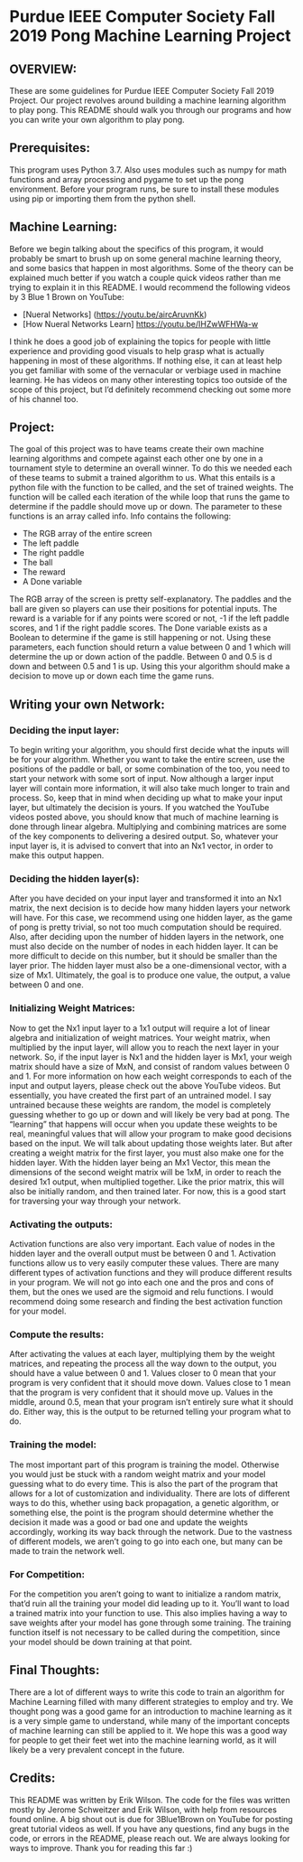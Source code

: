 # Purdue IEEE Computer Society Fall 2019 Pong Machine Learning Project
## OVERVIEW:
These are some guidelines for Purdue IEEE Computer Society Fall 2019 Project. Our project revolves around building a machine learning algorithm to play pong. This README should walk you through our programs and how you can write your own algorithm to play pong.

## Prerequisites:
This program uses Python 3.7. Also uses modules such as numpy for math functions and array processing and pygame to set up the pong environment. Before your program runs, be sure to install these modules using pip or importing them from the python shell. 

## Machine Learning:
Before we begin talking about the specifics of this program, it would probably be smart to brush up on some general machine learning theory, and some basics that happen in most algorithms. Some of the theory can be explained much better if you watch a couple quick videos rather than me trying to explain it in this README. I would recommend the following videos by 3 Blue 1 Brown on YouTube:
- [Nueral Networks] (https://youtu.be/aircAruvnKk)
- [How Nueral Networks Learn] https://youtu.be/IHZwWFHWa-w 

I think he does a good job of explaining the topics for people with little experience and providing good visuals to help grasp what is actually happening in most of these algorithms. If nothing else, it can at least help you get familiar with some of the vernacular or verbiage used in machine learning. He has videos on many other interesting topics too outside of the scope of this project, but I’d definitely recommend checking out some more of his channel too. 

## Project:
The goal of this project was to have teams create their own machine learning algorithms and compete against each other one by one in a tournament style to determine an overall winner. To do this we needed each of these teams to submit a trained algorithm to us. What this entails is a python file with the function to be called, and the set of trained weights. The function will be called each iteration of the while loop that runs the game to determine if the paddle should move up or down. The parameter to these functions is an array called info. Info contains the following:
- The RGB array of the entire screen
- The left paddle
- The right paddle
- The ball
- The reward
- A Done variable

The RGB array of the screen is pretty self-explanatory. The paddles and the ball are given so players can use their positions for potential inputs. The reward is a variable for if any points were scored or not, -1 if the left paddle scores, and 1 if the right paddle scores. The Done variable exists as a Boolean to determine if the game is still happening or not. Using these parameters, each function should return a value between 0 and 1 which will determine the up or down action of the paddle. Between 0 and 0.5 is d down and between 0.5 and 1 is up. Using this your algorithm should make a decision to move up or down each time the game runs.

## Writing your own Network:
### Deciding the input layer:
To begin writing your algorithm, you should first decide what the inputs will be for your algorithm. Whether you want to take the entire screen, use the positions of the paddle or ball, or some combination of the too, you need to start your network with some sort of input. Now although a larger input layer will contain more information, it will also take much longer to train and process. So, keep that in mind when deciding up what to make your input layer, but ultimately the decision is yours.
If you watched the YouTube videos posted above, you should know that much of machine learning is done through linear algebra. Multiplying and combining matrices are some of the key components to delivering a desired output. So, whatever your input layer is, it is advised to convert that into an Nx1 vector, in order to make this output happen. 
### Deciding the hidden layer(s):
After you have decided on your input layer and transformed it into an Nx1 matrix, the next decision is to decide how many hidden layers your network will have. For this case, we recommend using one hidden layer, as the game of pong is pretty trivial, so not too much computation should be required. Also, after deciding upon the number of hidden layers in the network, one must also decide on the number of nodes in each hidden layer. It can be more difficult to decide on this number, but it should be smaller than the layer prior. The hidden layer must also be a one-dimensional vector, with a size of Mx1. Ultimately, the goal is to produce one value, the output, a value between 0 and one.
### Initializing Weight Matrices:
Now to get the Nx1 input layer to a 1x1 output will require a lot of linear algebra and initialization of weight matrices. Your weight matrix, when multiplied by the input layer, will allow you to reach the next layer in your network. So, if the input layer is Nx1 and the hidden layer is Mx1, your weigh matrix should have a size of MxN, and consist of random values between 0 and 1. For more information on how each weight corresponds to each of the input and output layers, please check out the above YouTube videos. But essentially, you have created the first part of an untrained model. I say untrained because these weights are random, the model is completely guessing whether to go up or down and will likely be very bad at pong. The “learning” that happens will occur when you update these weights to be real, meaningful values that will allow your program to make good decisions based on the input. We will talk about updating those weights later. But after creating a weight matrix for the first layer, you must also make one for the hidden layer. With the hidden layer being an Mx1 Vector, this mean the dimensions of the second weight matrix will be 1xM, in order to reach the desired 1x1 output, when multiplied together. Like the prior matrix, this will also be initially random, and then trained later. For now, this is a good start for traversing your way through your network.
### Activating the outputs:
Activation functions are also very important. Each value of nodes in the hidden layer and the overall output must be between 0 and 1. Activation functions allow us to very easily computer these values. There are many different types of activation functions and they will produce different results in your program. We will not go into each one and the pros and cons of them, but the ones we used are the sigmoid and relu functions. I would recommend doing some research and finding the best activation function for your model.
### Compute the results:
After activating the values at each layer, multiplying them by the weight matrices, and repeating the process all the way down to the output, you should have a value between 0 and 1. Values closer to 0 mean that your program is very confident that it should move down. Values close to 1 mean that the program is very confident that it should move up. Values in the middle, around 0.5, mean that your program isn’t entirely sure what it should do. Either way, this is the output to be returned telling your program what to do.
### Training the model:
The most important part of this program is training the model. Otherwise you would just be stuck with a random weight matrix and your model guessing what to do every time. This is also the part of the program that allows for a lot of customization and individuality. There are lots of different ways to do this, whether using back propagation, a genetic algorithm, or something else, the point is the program should determine whether the decision it made was a good or bad one and update the weights accordingly, working its way back through the network. Due to the vastness of different models, we aren’t going to go into each one, but many can be made to train the network well. 
### For Competition:
For the competition you aren’t going to want to initialize a random matrix, that’d ruin all the training your model did leading up to it. You’ll want to load a trained matrix into your function to use. This also implies having a way to save weights after your model has gone through some training. The training function itself is not necessary to be called during the competition, since your model should be down training at that point.

## Final Thoughts:
There are a lot of different ways to write this code to train an algorithm for Machine Learning filled with many different strategies to employ and try. We thought pong was a good game for an introduction to machine learning as it is a very simple game to understand, while many of the important concepts of machine learning can still be applied to it. We hope this was a good way for people to get their feet wet into the machine learning world, as it will likely be a very prevalent concept in the future.
## Credits:
This README was written by Erik Wilson. The code for the files was written mostly by Jerome Schweitzer and Erik Wilson, with help from resources found online. A big shout out is due for 3Blue1Brown on YouTube for posting great tutorial videos as well. If you have any questions, find any bugs in the code, or errors in the README, please reach out. We are always looking for ways to improve. Thank you for reading this far :)
